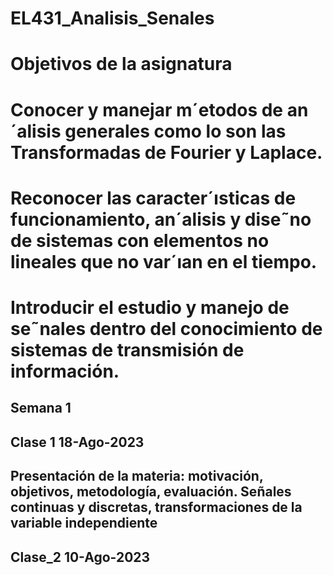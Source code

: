 # EL431_Analisis_Senales
# Objetivos de la asignatura
# Conocer y manejar m´etodos de an´alisis generales como lo son las Transformadas de Fourier y Laplace.
# Reconocer las caracter´ısticas de funcionamiento, an´alisis y dise˜no de sistemas con elementos no lineales que no var´ıan en el tiempo.
# Introducir el estudio y manejo de se˜nales dentro del conocimiento de sistemas de transmisión de información.
## Semana 1
## Clase 1 18-Ago-2023
## Presentación de la materia: motivación, objetivos, metodología, evaluación. Señales continuas y discretas, transformaciones de la variable independiente
## Clase_2 10-Ago-2023
